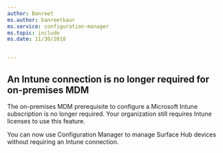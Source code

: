```yaml
---
author: Banreet
ms.author: banreetkaur
ms.service: configuration-manager
ms.topic: include
ms.date: 11/30/2018


---
```


## <a name="bkmk_opmdm"></a> An Intune connection is no longer required for on-premises MDM
<!--1359124-->
The on-premises MDM prerequisite to configure a Microsoft Intune subscription is no longer required. Your organization still requires Intune licenses to use this feature. 

You can now use Configuration Manager to manage Surface Hub devices without requiring an Intune connection. 

